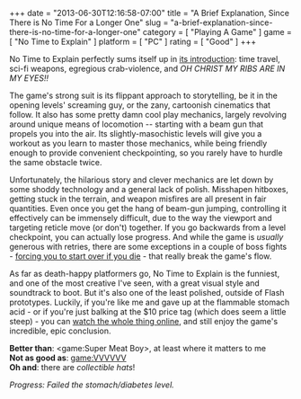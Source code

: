 +++
date = "2013-06-30T12:16:58-07:00"
title = "A Brief Explanation, Since There is No Time For a Longer One"
slug = "a-brief-explanation-since-there-is-no-time-for-a-longer-one"
category = [ "Playing A Game" ]
game = [ "No Time to Explain" ]
platform = [ "PC" ]
rating = [ "Good" ]
+++

No Time to Explain perfectly sums itself up in <a href="http://www.youtube.com/watch?v=Oi_L6ZnAgzM">its introduction</a>: time travel, sci-fi weapons, egregious crab-violence, and <i>OH CHRIST MY RIBS ARE IN MY EYES!!</i>

The game's strong suit is its flippant approach to storytelling, be it in the opening levels' screaming guy, or the zany, cartoonish cinematics that follow.  It also has some pretty damn cool play mechanics, largely revolving around unique means of locomotion -- starting with a beam gun that propels you into the air.  Its slightly-masochistic levels will give you a workout as you learn to master those mechanics, while being friendly enough to provide convenient checkpointing, so you rarely have to hurdle the same obstacle twice.

Unfortunately, the hilarious story and clever mechanics are let down by some shoddy technology and a general lack of polish.  Misshapen hitboxes, getting stuck in the terrain, and weapon misfires are all present in fair quantities.  Even once you get the hang of beam-gun jumping, controlling it effectively can be immensely difficult, due to the way the viewport and targeting reticle move (or don't) together.  If you go backwards from a level checkpoint, you can actually lose progress.  And while the game is <i>usually</i> generous with retries, there are some exceptions in a couple of boss fights - <a href="http://www.pcgamer.com/review/no-time-to-explain-review/">forcing you to start over if you die</a> - that really break the game's flow.

As far as death-happy platformers go, No Time to Explain is the funniest, and one of the most creative I've seen, with a great visual style and soundtrack to boot.  But it's also one of the least polished, outside of Flash prototypes.  Luckily, if you're like me and gave up at the flammable stomach acid - or if you're just balking at the $10 price tag (which does seem a little steep) - you can <a href="http://www.youtube.com/watch?v=Oi_L6ZnAgzM&list=PLo_lDZnUwf2wiFb-Gxh3jaYiEVunB8HrL">watch the whole thing online</a>, and still enjoy the game's incredible, epic conclusion.

<b>Better than</b>: <game:Super Meat Boy>, at least where it matters to me  
<b>Not as good as</b>: <game:VVVVVV>  
<b>Oh and</b>: there are <i>collectible hats</i>!

<i>Progress: Failed the stomach/diabetes level.</i>
